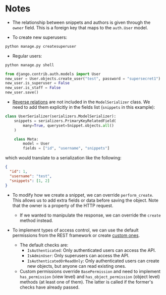 # Notes

- The relationship between snippets and authors is given through the `owner` field. This is a foreign key that maps to the `auth.User` model.

- To create new superusers:

```python
python manage.py createsuperuser
```

- Regular users:

```bash
python manage.py shell
```

```python
from django.contrib.auth.models import User
new_user = User.objects.create_user("test", password = "supersecret1")
new_user.is_superuser = False
new_user.is_staff = False
new_user.save()
```

- [Reverse relations](https://www.django-rest-framework.org/api-guide/relations/#reverse-relations) are not included in the `ModelSerializer` class. We need to add them explicitly in the fields list (`snippets` in this example):

```python
class UserSerializer(serializers.ModelSerializer):
    snippets = serializers.PrimaryKeyRelatedField(
        many=True, queryset=Snippet.objects.all()
    )

    class Meta:
        model = User
        fields = ["id", "username", "snippets"]
```

which would translate to a serialization like the following:

```json
{
  "id": 1,
  "username": "test",
  "snippets": [1, 2]
}
```

- To modify how we create a snippet, we can override `perform_create`. This allows us to add extra fields or data before saving the object. Note that the owner is a property of the HTTP request.

  - If we wanted to manipulate the response, we can override the `create` method instead.

- To implement types of access control, we can use the default permissions from the REST framework or create [custom ones](https://www.django-rest-framework.org/api-guide/permissions/#custom-permissions).
  - The default checks are:
    - `IsAuthenticated`: Only authenticated users can access the API.
    - `IsAdminUser`: Only superusers can access the API.
    - `IsAuthenticatedOrReadOnly`: Only authenticated users can create new objects, but anyone can read existing ones.
  - Custom permissions override `BasePermission` and need to implement `has_permission` (view level) and `has_object_permission` (object level) methods (at least one of them). The latter is called if the former's checks have already passed.
